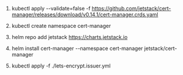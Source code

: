 1.
    kubectl apply --validate=false -f https://github.com/jetstack/cert-manager/releases/download/v0.14.1/cert-manager.crds.yaml

2.
    kubectl create namespace cert-manager

3.
    helm repo add jetstack https://charts.jetstack.io

4.
    helm install cert-manager --namespace cert-manager jetstack/cert-manager

5.
    kubectl apply -f ./lets-encrypt.issuer.yml

